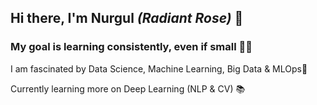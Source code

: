 ## Hi there, I'm  Nurgul *(Radiant Rose)* 👋 <p>

### My goal is learning consistently, even if small :woman_scientist: <p>
I am fascinated by Data Science, Machine Learning, Big Data & MLOps🌱 <p>
Currently learning more on Deep Learning (NLP & CV) 📚 <p>

<!--
**kamalova/kamalova** is a ✨ _special_ ✨ repository because its `README.md` (this file) appears on your GitHub profile.




